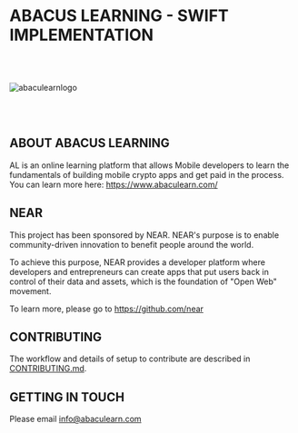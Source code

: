 # ABACUS LEARNING - SWIFT IMPLEMENTATION

<br />
<br />

![abaculearnlogo](https://user-images.githubusercontent.com/9660292/154821895-36c1af35-5987-4625-a60e-cdc00a2756f4.svg)

<br />
<br />


## ABOUT ABACUS LEARNING

AL is an online learning platform that allows Mobile developers to learn the fundamentals of building mobile crypto apps and get paid in the process. You can learn more here: https://www.abaculearn.com/ 


## NEAR

This project has been sponsored by NEAR. NEAR's purpose is to enable community-driven innovation to benefit people around the world.

To achieve this purpose, NEAR provides a developer platform where developers and entrepreneurs can create apps that put users back in control of their data and assets, which is the foundation of "Open Web" movement.

To learn more, please go to https://github.com/near

## CONTRIBUTING

The workflow and details of setup to contribute are described in [CONTRIBUTING.md](CONTRIBUTING.md).

## GETTING IN TOUCH

Please email info@abaculearn.com 
